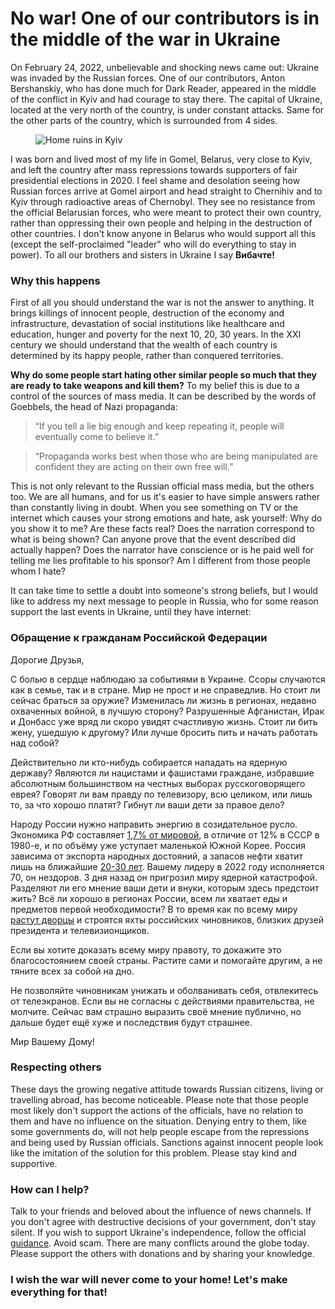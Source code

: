 # No war! One of our contributors is in the middle of the war in Ukraine

On February 24, 2022, unbelievable and shocking news came out: Ukraine was invaded by the Russian forces.
One of our contributors, Anton Bershanskiy, who has done much for Dark Reader,
appeared in the middle of the conflict in Kyiv and had courage to stay there.
The capital of Ukraine, located at the very north of the country, is under constant attacks.
Same for the other parts of the country, which is surrounded from 4 sides.

<figure>
    <img src="/images/ruins.jpg" alt="Home ruins in Kyiv" />
</figure>

I was born and lived most of my life in Gomel, Belarus, very close to Kyiv,
and left the country after mass repressions towards supporters of fair presidential elections in 2020.
I feel shame and desolation seeing how Russian forces arrive at Gomel airport
and head straight to Chernihiv and to Kyiv through radioactive areas of Chernobyl.
They see no resistance from the official Belarusian forces,
who were meant to protect their own country,
rather than oppressing their own people and helping in the destruction of other countries.
I don't know anyone in Belarus who would support all this
(except the self-proclaimed "leader" who will do everything to stay in power).
To all our brothers and sisters in Ukraine I say **Вибачте!**

### Why this happens

First of all you should understand the war is not the answer to anything.
It brings killings of innocent people, destruction of the economy and infrastructure,
devastation of social institutions like healthcare and education,
hunger and poverty for the next 10, 20, 30 years.
In the XXI century we should understand that the wealth of each country
is determined by its happy people, rather than conquered territories.

**Why do some people start hating other similar people so much that they are ready to take weapons and kill them?**
To my belief this is due to a control of the sources of mass media.
It can be described by the words of Goebbels,
the head of Nazi propaganda:

> “If you tell a lie big enough and keep repeating it, people will eventually come to believe it.”

> “Propaganda works best when those who are being manipulated are confident they are acting on their own free will.”

This is not only relevant to the Russian official mass media, but the others too.
We are all humans, and for us it's easier to have simple answers rather than constantly living in doubt.
When you see something on TV or the internet which causes your strong emotions and hate,
ask yourself: Why do you show it to me? Are these facts real?
Does the narration correspond to what is being shown?
Can anyone prove that the event described did actually happen?
Does the narrator have conscience or is he paid well for telling me lies profitable to his sponsor?
Am I different from those people whom I hate?

It can take time to settle a doubt into someone's strong beliefs,
but I would like to address my next message to people in Russia,
who for some reason support the last events in Ukraine,
until they have internet:

### Обращение к гражданам Российской Федерации

Дорогие Друзья,

С болью в сердце наблюдаю за событиями в Украине.
Ссоры случаются как в семье, так и в стране.
Мир не прост и не справедлив. Но стоит ли сейчас браться за оружие?
Изменилась ли жизнь в регионах, недавно охваченных войной, в лучшую сторону?
Разрушенные Афганистан, Ирак и Донбасс уже вряд ли скоро увидят счастливую жизнь.
Стоит ли бить жену, ушедшую к другому? Или лучше бросить пить и начать работать над собой?

Действительно ли кто-нибудь собирается нападать на ядерную державу?
Являются ли нацистами и фашистами граждане,
избравшие абсолютным большинством на честных выборах русскоговорящего еврея?
Говорят ли вам правду по телевизору, всю целиком, или лишь то, за что хорошо платят?
Гибнут ли ваши дети за правое дело?

Народу России нужно направить энергию в созидательное русло.
Экономика РФ составляет [1,7% от мировой](https://tempting.pro/files/513/7f/gdp2021_min.png),
в отличие от 12% в СССР в 1980-е,
и по объёму уже уступает маленькой Южной Корее.
Россия зависима от экспорта народных достояний,
а запасов нефти хватит лишь на ближайшие [20-30 лет](https://ru.wikipedia.org/wiki/%D0%9C%D0%B8%D1%80%D0%BE%D0%B2%D1%8B%D0%B5_%D0%B7%D0%B0%D0%BF%D0%B0%D1%81%D1%8B_%D0%BD%D0%B5%D1%84%D1%82%D0%B8).
Вашему лидеру в 2022 году исполняется 70, он нездоров. 3 дня назад он пригрозил миру ядерной катастрофой.
Разделяют ли его мнение ваши дети и внуки, которым здесь предстоит жить?
Всё ли хорошо в регионах России, всем ли хватает еды и предметов первой необходимости?
В то время как по всему миру [растут дворцы](https://yandex.ru/maps/?l=sat%2Cskl&ll=38.206695%2C44.420975&z=16) и строятся яхты российских чиновников,
близких друзей президента и телевизионщиков.

Если вы хотите доказать всему миру правоту, то докажите это благосостоянием своей страны.
Растите сами и помогайте другим, а не тяните всех за собой на дно.

Не позволяйте чиновникам унижать и оболванивать себя, отвлекитесь от телеэкранов.
Если вы не согласны с действиями правительства, не молчите.
Сейчас вам страшно выразить своё мнение публично,
но дальше будет ещё хуже и последствия будут страшнее.

Мир Вашему Дому!

### Respecting others

These days the growing negative attitude towards Russian citizens,
living or travelling abroad, has become noticeable.
Please note that those people most likely don't support the actions of the officials,
have no relation to them and have no influence on the situation.
Denying entry to them, like some governments do, will not help people escape
from the repressions and being used by Russian officials.
Sanctions against innocent people look like the imitation of the solution for this problem.
Please stay kind and supportive.

### How can I help?

Talk to your friends and beloved about the influence of news channels.
If you don't agree with destructive decisions of your government, don't stay silent.
If you wish to support Ukraine's independence,
follow the official [guidance](https://bank.gov.ua/en/news/all/natsionalniy-bank-vidkriv-spetsrahunok-dlya-zboru-koshtiv-na-potrebi-armiyi).
Avoid scam. There are many conflicts around the globe today.
Please support the others with donations and by sharing your knowledge.

### I wish the war will never come to your home! Let's make everything for that!

<style>
    aside,
    darkreader-donate-mascot,
    darkreader-ios-static,
    darkreader-ios-side,
    darkreader-pay-tiers,
    darkreader-backers-top-short,
    darkreader-mobile-top-short {
        display: none;
    }
    .header-logo {
        background-image: url(/images/darkreader-blog.svg);
    }
</style>

